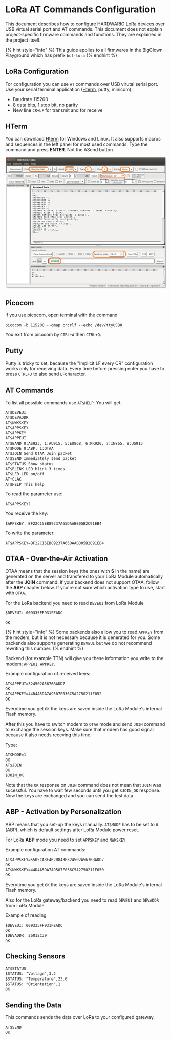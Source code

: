 # LoRa AT Commands Configuration

This document describes how to configure HARDWARIO LoRa devices over USB virtual serial port and AT commands. This document does not explain project-specific firmware commands and functions. They are explained in the project itself.

{% hint style="info" %}
This guide applies to all firmwares in the BigClown Playground which has prefix `bcf-lora`
{% endhint %}

## LoRa Configuration

For configuration you can use `AT` commands over USB virutal serial port. Use your serial terminal application \([Hterm](http://www.der-hammer.info/terminal/), putty, minicom\).

* Baudrate 115200
* 8 data bits, 1 stop bit, no parity
* New line `CR+LF` for transmit and for receive

## HTerm

You can downlaod [Hterm](http://www.der-hammer.info/terminal/) for Windows and Linux. It also supports macros and sequences in the left panel for most used commands. Type the command and press **ENTER**. Not the ASend button.

![](../.gitbook/assets/_tutorials_lora-at-commands-configuration_hterm.png)

## Picocom

if you use picocom, open terminal with the command

```text
picocom -b 115200 --omap crcrlf --echo /dev/ttyUSB0
```

You exit from picocom by `CTRL+A` then `CTRL+Q`.

## Putty

Putty is tricky to set, because the "Implicit LF every CR" configuration works only for receiving data. Every time before pressing enter you have to press `CTRL+J` to also send `LF`character.

## AT Commands

To list all possible commands use `AT$HELP`. You will get:

```text
AT$DEVEUI
AT$DEVADDR
AT$NWKSKEY
AT$APPSKEY
AT$APPKEY
AT$APPEUI
AT$BAND 0:AS923, 1:AU915, 5:EU868, 6:KR920, 7:IN865, 8:US915
AT$MODE 0:ABP, 1:OTAA
AT$JOIN Send OTAA Join packet
AT$SEND Immediately send packet
AT$STATUS Show status
AT$BLINK LED blink 3 times
AT$LED LED on/off
AT+CLAC
AT$HELP This help
```

To read the parameter use:

```text
AT$APPSKEY?
```

You receive the key:

```text
$APPSKEY: BF22C15EB89237A65DAABB05B2C91EB4
```

To write the parameter:

```text
AT$APPSKEY=BF22C15EB89237A65DAABB05B2C91EB4
```

## OTAA - Over-the-Air Activation

OTAA means that the session keys \(the ones with **S** in the name\) are generated on the server and transfered to your LoRa Module automatically after the **JOIN** command. If your backend does not support OTAA, follow the **ABP** chapter below. If you're not sure which activation type to use, start with `OTAA`.

For the LoRa backend you need to read `DEVEUI` from LoRa Module

```text
$DEVEUI: 009335FF931FEADC
```

```text
OK
```

{% hint style="info" %}
Some backends also allow you to read `APPKEY` from the modem, but it is not necessary because it is generated for you. Some backends also supports generating `DEVEUI` but we do not recommend rewriting this number.
{% endhint %}

Backend \(for example TTN\) will give you these information you write to the modem: `APPEUI`, `APPKEY`.

Example configuration of received keys:

```text
AT$APPEUI=324502A5676BADD7
OK
AT$APPKEY=44D4A5DA7A9507F036C5A2750211F052
OK
```

Everytime you get `OK` the keys are saved inside the LoRa Module's internal Flash memory.

After this you have to switch modem to `OTAA` mode and send `JOIN` command to exchange the session keys. Make sure that modem has good signal because it also needs receving this time.

Type:

```text
AT$MODE=1
OK
AT$JOIN
OK
$JOIN_OK
```

Note that the `OK` response on `JOIN` command does not mean that `JOIN` was sucessful. You have to wait few seconds until you get `$JOIN_OK` response. Now the keys are exchanged and you can send the test data.

## ABP - Activation by Personalization

ABP means that you set-up the keys manually. `AT$MODE` has to be set to `0` \(ABP\), which is default settings after LoRa Module power reset.

For LoRa **ABP** mode you need to set `APPSKEY` and `NWKSKEY`.

Example configuration AT commands:

```text
AT$APPSKEY=5505CA3E4620843B324502A5676BADD7
OK
AT$NWKSKEY=44D4A5DA7A9507F036C5A2750211F050
OK
```

Everytime you get `OK` the keys are saved inside the LoRa Module's internal Flash memory.

Also for the LoRa gateway/backend you need to read `DEVEUI` and `DEVADDR` from LoRa Module

Example of reading

```text
$DEVEUI: 009335FF931FEADC
OK
$DEVADDR: 26012C39
OK
```

## Checking Sensors

```text
AT$STATUS
$STATUS: "Voltage",3.2
$STATUS: "Temperature",23.0
$STATUS: "Orientation",1
OK
```

## Sending the Data

This commands sends the data over LoRa to your configured gateway.

```text
AT$SEND
OK
```

